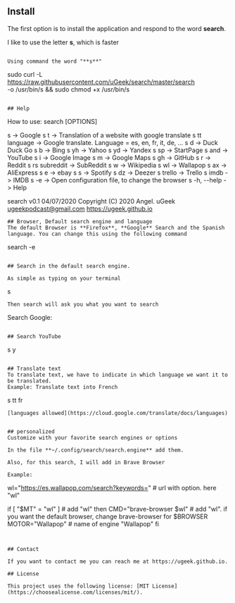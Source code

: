 ## Install
The first option is to install the application and respond to the word **search**.

I like to use the letter **s**, which is faster

```

Using command the word "**s**"

```
sudo curl -L https://raw.githubusercontent.com/uGeek/search/master/search \
          -o /usr/bin/s && sudo chmod +x /usr/bin/s
```

## Help

```
How to use: search [OPTIONS]

s              -> Google
s t            -> Translation of a website with google translate
s tt language  -> Google translate. Language = es, en, fr, it, de, ...
s d            -> Duck Duck Go
s b            -> Bing
s yh           -> Yahoo
s yd           -> Yandex
s sp           -> StartPage
s and          -> YouTube
s i            -> Google Image
s m            -> Google Maps
s gh           -> GitHub
s r            -> Reddit
s rs subreddit -> SubReddit
s w            -> Wikipedia
s wl           -> Wallapop
s ax           -> AliExpress
s e            -> ebay
s s            -> Spotify
s dz           -> Deezer
s trello       -> Trello
s imdb         -> IMDB
s -e           -> Open configuration file, to change the browser
s -h, --help   -> Help

search v0.1 04/07/2020
 Copyright (C) 2020 Angel. uGeek
 ugeekpodcast@gmail.com
 https://ugeek.github.io
 ```
## Browser, Default search engine and language
The default Browser is **Firefox**, **Google** Search and the Spanish language. You can change this using the following command

```
search -e
```

## Search in the default search engine.

As simple as typing on your terminal
```
s
```
Then search will ask you what you want to search
```
Search Google:  
```

## Search YouTube

```
s y
```

## Translate text
To translate text, we have to indicate in which language we want it to be translated.
Example: Translate text into French

```
s tt fr
```
[languages allowed](https://cloud.google.com/translate/docs/languages)


## personalized
Customize with your favorite search engines or options

In the file **~/.config/search/search.engine** add them.

Also, for this search, I will add in Brave Browser

Example:

```
wl="https://es.wallapop.com/search?keywords="   # url with option. here "wl"

if [ "$MT" = "wl" ]                             # add "wl"
then
    CMD="brave-browser  $wl"                    # add "wl". if you want the default browser, change brave-browser for $BROWSER
    MOTOR="Wallapop"                            # name of engine "Wallapop"
fi
```


## Contact

If you want to contact me you can reach me at https://ugeek.github.io.

## License

This project uses the following license: [MIT License](https://choosealicense.com/licenses/mit/).





